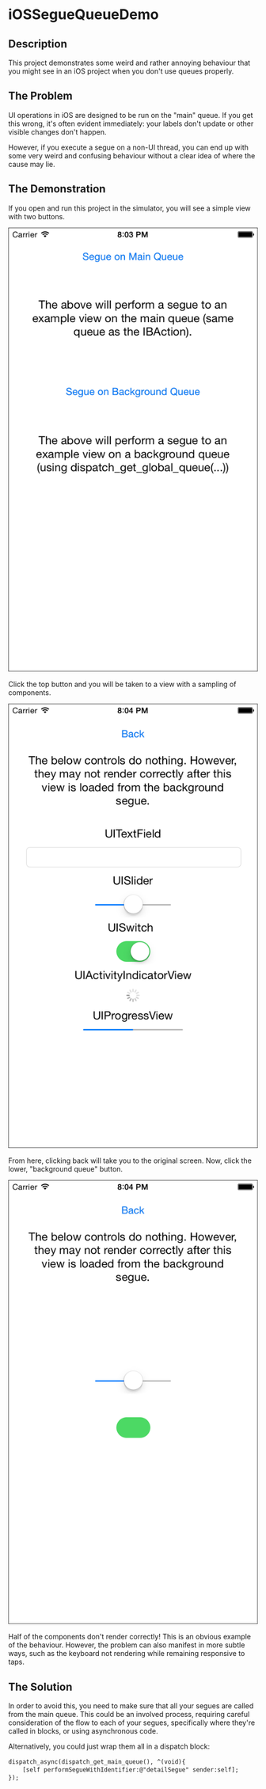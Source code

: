# iOSSegueQueueDemo

## Description

This project demonstrates some weird and rather annoying behaviour that you might see in an iOS project when you don't use queues properly.

## The Problem

UI operations in iOS are designed to be run on the "main" queue. If you get this wrong, it's often evident immediately: your labels don't update or other visible changes don't happen.

However, if you execute a segue on a non-UI thread, you can end up with some very weird and confusing behaviour without a clear idea of where the cause may lie.

## The Demonstration

If you open and run this project in the simulator, you will see a simple view with two buttons.

![Starting View](Screenshots/StartScreen.png)

Click the top button and you will be taken to a view with a sampling of components.

![Second View - Segue on Main](Screenshots/SecondScreen-MainQueue.png)

From here, clicking back will take you to the original screen. Now, click the lower, "background queue" button.

![Second View - Segue on Background](Screenshots/SecondScreen-BackgroundQueue.png)

Half of the components don't render correctly! This is an obvious example of the behaviour. However, the problem can also manifest in more subtle ways, such as the keyboard not rendering while remaining responsive to taps.

## The Solution

In order to avoid this, you need to make sure that all your segues are called from the main queue. This could be an involved process, requiring careful consideration of the flow to each of your segues, specifically where they're called in blocks, or using asynchronous code. 

Alternatively, you could just wrap them all in a dispatch block:

    dispatch_async(dispatch_get_main_queue(), ^(void){
        [self performSegueWithIdentifier:@"detailSegue" sender:self];
    });